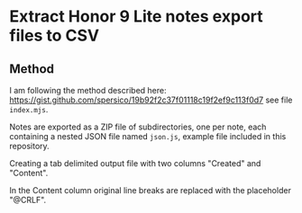 # Extract Honor 9 Lite notes export files to CSV

## Method 

I am following the method described here:
https://gist.github.com/spersico/19b92f2c37f01118c19f2ef9c113f0d7
see file `index.mjs`.

Notes are exported as a ZIP file of subdirectories, one per note,
each containing a nested JSON file named `json.js`, example file
included in this repository.

Creating a tab delimited output file with two columns "Created" and "Content".

In the Content column original line breaks are replaced with the placeholder
"@CRLF".
